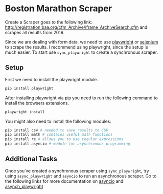 # Boston Marathon Scraper

Create a Scraper goes to the following link: http://registration.baa.org/cfm_Archive/iframe_ArchiveSearch.cfm and scrapes
all results from 2019.

Since we are dealing with form data, we need to use [playwright](https://playwright.dev) or [selenium](https://www.selenium.dev) to scrape the results. I recommend using playwright, since the setup is much easier.
To start use `sync_playwright` to create a synchronous scraper.


## Setup

First we need to install the playwright module.

```bash
pip install playwright
```

After installing playwright via pip you need to run the following command to install the browsers extensions.

```bash
playwright install
```

You might also need to install the following modules:

```bash
pip install csv # needed to save results to CSV
pip install math # contains useful math functions
pip install re # allows you to use regular expressions
pip install asyncio # module for asynchronous programming
```
## Additional Tasks
Once you've created a synchronous scraper using `sync_playwright`, try using `async_playwright` and `asyncio` to run an asynchronous scraper. Go to the following links for more documentation on [asyncio](https://realpython.com/async-io-python/) and [asynch_playwright](https://playwright.dev/python/docs/library)